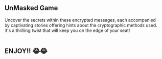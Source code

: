 ## UnMasked Game 
Uncover the secrets within these encrypted messages, each accompanied by captivating stories offering hints about the cryptographic methods used. It's a thrilling twist that will keep you on the edge of your seat!
<br>
<br>

## ENJOY!! 😂😂